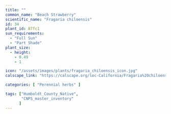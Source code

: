 ```yaml
---
title: ""
common_name: "Beach Strawberry"
scientific_name: "Fragaria chiloensis"
id: 34
plant_id: 87fc1
sun_requirements:
  - "Full Sun"
  - "Part Shade"
plant_size:
  - height: 
    - 0.49
    - 1

icon: "/assets/images/plants/fragaria_chiloensis_icon.jpg" 
calscape_link: "https://calscape.org/loc-California/Fragaria%20chiloensis%20(Beach%20Strawberry)"

categories: [ "Perennial herbs" ]

tags: ["Humboldt_County_Native",
       "CNPS_master_inventory"
      ]
---
```


